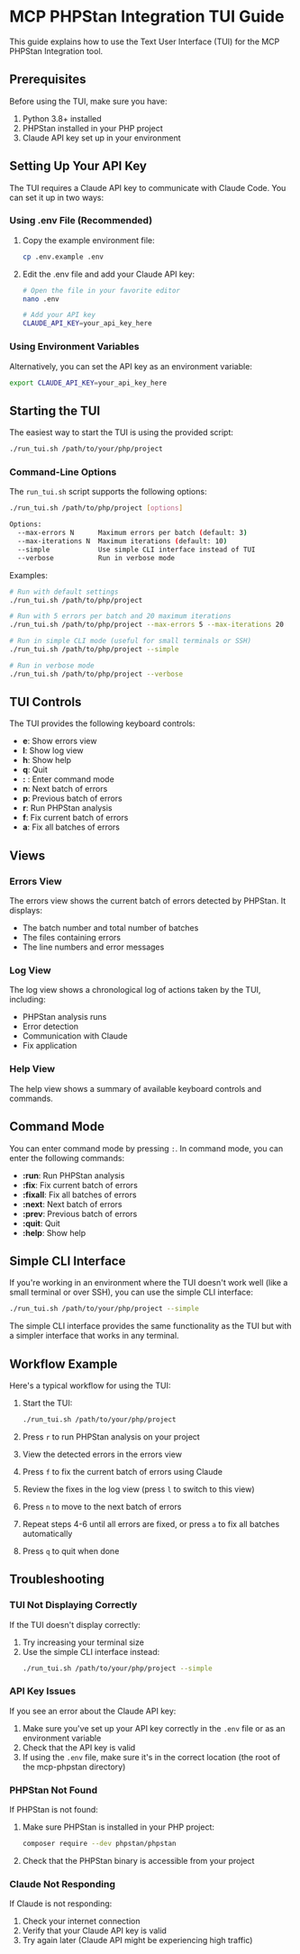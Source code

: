 # MCP PHPStan Integration TUI Guide

This guide explains how to use the Text User Interface (TUI) for the MCP PHPStan Integration tool.

## Prerequisites

Before using the TUI, make sure you have:

1. Python 3.8+ installed
2. PHPStan installed in your PHP project
3. Claude API key set up in your environment

## Setting Up Your API Key

The TUI requires a Claude API key to communicate with Claude Code. You can set it up in two ways:

### Using .env File (Recommended)

1. Copy the example environment file:
   ```bash
   cp .env.example .env
   ```

2. Edit the .env file and add your Claude API key:
   ```bash
   # Open the file in your favorite editor
   nano .env
   
   # Add your API key
   CLAUDE_API_KEY=your_api_key_here
   ```

### Using Environment Variables

Alternatively, you can set the API key as an environment variable:

```bash
export CLAUDE_API_KEY=your_api_key_here
```

## Starting the TUI

The easiest way to start the TUI is using the provided script:

```bash
./run_tui.sh /path/to/your/php/project
```

### Command-Line Options

The `run_tui.sh` script supports the following options:

```bash
./run_tui.sh /path/to/php/project [options]

Options:
  --max-errors N      Maximum errors per batch (default: 3)
  --max-iterations N  Maximum iterations (default: 10)
  --simple            Use simple CLI interface instead of TUI
  --verbose           Run in verbose mode
```

Examples:

```bash
# Run with default settings
./run_tui.sh /path/to/php/project

# Run with 5 errors per batch and 20 maximum iterations
./run_tui.sh /path/to/php/project --max-errors 5 --max-iterations 20

# Run in simple CLI mode (useful for small terminals or SSH)
./run_tui.sh /path/to/php/project --simple

# Run in verbose mode
./run_tui.sh /path/to/php/project --verbose
```

## TUI Controls

The TUI provides the following keyboard controls:

- **e**: Show errors view
- **l**: Show log view
- **h**: Show help
- **q**: Quit
- **:** : Enter command mode
- **n**: Next batch of errors
- **p**: Previous batch of errors
- **r**: Run PHPStan analysis
- **f**: Fix current batch of errors
- **a**: Fix all batches of errors

## Views

### Errors View

The errors view shows the current batch of errors detected by PHPStan. It displays:

- The batch number and total number of batches
- The files containing errors
- The line numbers and error messages

### Log View

The log view shows a chronological log of actions taken by the TUI, including:

- PHPStan analysis runs
- Error detection
- Communication with Claude
- Fix application

### Help View

The help view shows a summary of available keyboard controls and commands.

## Command Mode

You can enter command mode by pressing `:`. In command mode, you can enter the following commands:

- **:run**: Run PHPStan analysis
- **:fix**: Fix current batch of errors
- **:fixall**: Fix all batches of errors
- **:next**: Next batch of errors
- **:prev**: Previous batch of errors
- **:quit**: Quit
- **:help**: Show help

## Simple CLI Interface

If you're working in an environment where the TUI doesn't work well (like a small terminal or over SSH), you can use the simple CLI interface:

```bash
./run_tui.sh /path/to/your/php/project --simple
```

The simple CLI interface provides the same functionality as the TUI but with a simpler interface that works in any terminal.

## Workflow Example

Here's a typical workflow for using the TUI:

1. Start the TUI:
   ```bash
   ./run_tui.sh /path/to/your/php/project
   ```

2. Press `r` to run PHPStan analysis on your project

3. View the detected errors in the errors view

4. Press `f` to fix the current batch of errors using Claude

5. Review the fixes in the log view (press `l` to switch to this view)

6. Press `n` to move to the next batch of errors

7. Repeat steps 4-6 until all errors are fixed, or press `a` to fix all batches automatically

8. Press `q` to quit when done

## Troubleshooting

### TUI Not Displaying Correctly

If the TUI doesn't display correctly:

1. Try increasing your terminal size
2. Use the simple CLI interface instead:
   ```bash
   ./run_tui.sh /path/to/your/php/project --simple
   ```

### API Key Issues

If you see an error about the Claude API key:

1. Make sure you've set up your API key correctly in the `.env` file or as an environment variable
2. Check that the API key is valid
3. If using the `.env` file, make sure it's in the correct location (the root of the mcp-phpstan directory)

### PHPStan Not Found

If PHPStan is not found:

1. Make sure PHPStan is installed in your PHP project:
   ```bash
   composer require --dev phpstan/phpstan
   ```
2. Check that the PHPStan binary is accessible from your project

### Claude Not Responding

If Claude is not responding:

1. Check your internet connection
2. Verify that your Claude API key is valid
3. Try again later (Claude API might be experiencing high traffic)
